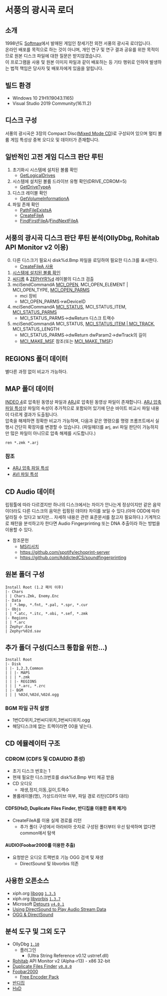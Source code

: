 # 서풍의 광시곡 로더
## 소개
1998년도 [Softmax](https://namu.wiki/w/%EC%86%8C%ED%94%84%ED%8A%B8%EB%A7%A5%EC%8A%A4)에서 발매된 게임인 창세기전 외전 서풍의 광시곡 로더입니다.  
온라인 배포를 목적으로 하는 것이 아니며, 개인 연구 및 연구 결과 공유를 위한 목적이므로 원본 디스크 파일에 대한 질문은 받지않겠습니다.  
이 프로그램을 사용 및 원본 이미지 파일과 같이 배포하는 등 기타 행위로 인하여 발생하는 법적 책임은 당사자 및 배포자에게 있음을 알립니다.

## 빌드 환경
- Windows 10 21H1(19043.1165)
- Visual Studio 2019 Community(16.11.2)

## 디스크 구성
서풍의 광시곡은 3장의 Compact Disc([Mixed Mode CD](https://en.wikipedia.org/wiki/Mixed_Mode_CD))로 구성되어 있으며 멀티 볼륨 게임 특성상 중복 오디오 및 데이터가 존재합니다.

## 일반적인 고전 게임 디스크 판단 루틴
1. <span id="GetLogicalDrives">초기화시 시스템에 설치된 볼륨 확인</span>
    - [GetLogicalDrives](https://docs.microsoft.com/en-us/windows/win32/api/fileapi/nf-fileapi-getlogicaldrives)
2. <span id="GetDriveTypeA">시스템에 설치된 볼륨 드라이브 유형 확인(DRIVE_CDROM=5)</span>
    - [GetDriveTypeA](https://docs.microsoft.com/en-us/windows/win32/api/fileapi/nf-fileapi-getdrivetypea)
3. <span id="GetVolumeInformationA">디스크 레이블 확인</span>
    - [GetVolumeInformationA](https://docs.microsoft.com/en-us/windows/win32/api/fileapi/nf-fileapi-getvolumeinformationa)
4. 파일 존재 확인
    - [PathFileExistsA](https://docs.microsoft.com/en-us/windows/win32/api/shlwapi/nf-shlwapi-pathfileexistsa)
    - [CreateFileA](https://docs.microsoft.com/en-us/windows/win32/api/fileapi/nf-fileapi-createfilea)
    - [FindFirstFileA](https://docs.microsoft.com/en-us/windows/win32/api/fileapi/nf-fileapi-findfirstfilea)/[FindNextFileA](https://docs.microsoft.com/en-us/windows/win32/api/fileapi/nf-fileapi-findnextfilea)

## 서풍의 광시곡 디스크 판단 루틴 분석(OllyDbg, Rohitab API Monitor v2 이용)
0. 다른 디스크기 필요시 disk%d.Bmp 파일을 로딩하여 필요한 디스크를 표시한다.
    - [CreateFileA 사용](https://docs.microsoft.com/en-us/windows/win32/api/fileapi/nf-fileapi-createfilea)
1. [시스템에 설치된 볼륨 확인](#GetLogicalDrives)
2. [씨디롬](#GetDriveTypeA) & [ZEPHYR%d](#GetVolumeInformationA) 레이블의 디스크 검출
3. mciSendCommandA [MCI_OPEN](https://docs.microsoft.com/en-us/windows/win32/multimedia/mci-open), MCI_OPEN_ELEMENT | MCI_OPEN_TYPE, [MCI_OPEN_PARMS](https://docs.microsoft.com/en-us/previous-versions/ms710954(v=vs.85))
    - mci 장비
	- MCI_OPEN_PARMS->wDeviceID
4. mciSendCommandA [MCI_STATUS](https://docs.microsoft.com/en-us/windows/win32/multimedia/mci-status), MCI_STATUS_ITEM, [MCI_STATUS_PARMS](https://docs.microsoft.com/en-us/windows/win32/multimedia/mci-status-parms)
    - MCI_STATUS_PARMS->dwReturn 디스크 트랙수
5. mciSendCommandA MCI_STATUS, [MCI_STATUS_ITEM | MCI_TRACK](https://docs.microsoft.com/ko-kr/windows/win32/multimedia/retrieving-compact-disc-track-specific-information), MCI_STATUS_LENGTH
    - MCI_STATUS_PARMS->dwReturn dwParam2->dwTrack의 길이 
	- [MCI_MAKE_MSF](https://docs.microsoft.com/hr-hr/windows/win32/multimedia/mci-make-msf) 참조(또는 [MCI_MAKE_TMSF](https://docs.microsoft.com/en-us/previous-versions/ms710937(v=vs.85)))

## REGIONS 폴더 데이터
별다른 과정 없이 비교가 가능하다.

## MAP 폴더 데이터
[INDEO 4](https://en.wikipedia.org/wiki/Indeo)로 압축된 동영상 파일과 [ARJ](https://en.wikipedia.org/wiki/ARJ)로 압축된 동영상 파일이 존재합니다.
[ARJ 압축 파일 특성](https://docs.fileformat.com/compression/arj/)상 파일의 속성이 추가적으로 포함되어 있기에 단순 바이트 비교시 파일 내용이 다르게 결과가 도출됩니다.  
압축을 해제하면 정확한 비교가 가능하며, 다음과 같은 명령으를 명령 프롬프트에서 실행시 간단히 확장자를 변경할 수 있습니다.
(파일헤더를 arj, avi 파일 판단이 가능하지만 많은 파일이 아니므로 압축 해제를 시도합니다.) 
``` Command Prompt
ren *.zmk *.arj
```

### 참조
 - [ARJ 압축 파일 특성](https://docs.fileformat.com/compression/arj/)
 - [AVI 파일 특성](https://docs.microsoft.com/en-us/previous-versions//ms779636(v=vs.85)?redirectedfrom=MSDN)


## CD Audio 데이터
립핑툴에 따라 다르겠지만 하나의 디스크에서는 차이가 안나는게 정상이지만 같은 음악이더라도 다른 디스크의 음악은 립핑된 데이타 차이를 보일 수 있다.(아마 ODD에 따라 달라질 수 있다고 보지만... 자세하 내용은 관련 표준문서를 참고자 필요하다.)
기계적으로 패턴을 분석하고자 한다면 Audio Fingerprinting 또는 DNA 추출이라 하는 방법을 이용할 수 있다.  
- 참조문헌
    - [MS리서치](https://www.microsoft.com/en-us/research/publication/using-audio-fingerprinting-for-duplicate-detection-and-thumbnail-generation/)
    - https://github.com/spotify/echoprint-server
    - https://github.com/AddictedCS/soundfingerprinting
  
## 원본 폴더 구성
```
Install Root (1.2 패치 이후)
|- Chars
| | Chars.Zmk, Enemy.Enc
|- Data
| | *.bmp, *.fnt, *.pal, *.spr, *.cur
|- Objs
| | *.atc, *.itc, *.obi, *.sef, *.zmk
|- Regions
| | *.arc
| Zephyr.Exe
| Zephyr%02d.sav
```

## 추가 폴더 구성(디스크 통합을 위한...)
```
Install Root
|- Disk
| |- 1,2,3,Common
| | |- MAPS
| | | *.zmk
| | |- REGIONS
| | | *.arc, *.zrc
| |- BGM
| | | %02d,%02d,%02d.ogg
```

### BGM 파일 규칙 설명
- 1번CD위치,2번씨디위치,3번씨디위치.ogg
- 해당디스크에 없는 트렉이라면 00을 넣는다.

## CD 에뮬레이터 구조
### CDROM (CDFS 및 CDAUDIO 혼성)
- 초기 디스크 번호는 1
- 현재 필요한 디스크번호를 disk%d.Bmp 부터 제공 받음
- CD 오디오
    - 재생,정지,이동,길이,트랙수
- 볼륨레이블(명), 가상드라이브 여부, 파일 경로 리턴(CDFS 대리)
#### CDFS(HxD, Duplicate Files Finder, 반디집을 이용한 중복 제거)
- CreateFileA를 이용 실제 경로를 리턴
    - 추가 폴더 구성에서 아라비아 숫자로 구성된 폴더부터 우선 탐색하며 없다면 common애서 탐색
#### AUDIO(Foobar2000를 이용한 추출)
- 요청받은 오디오 트랙번호 기능 OGG 검색 및 재생
    - DirectSound 및 libvorbis 의존

## 사용한 오픈소스
- xiph.org [libogg](https://github.com/xiph/ogg) [`1.3.5`](https://downloads.xiph.org/releases/ogg/libogg-1.3.5.zip)
- xiph.org [libvorbis](https://github.com/xiph/vorbis) [`1.3.7`](https://downloads.xiph.org/releases/vorbis/libvorbis-1.3.7.zip)
- Microsoft [Detours](https://github.com/microsoft/Detours) [`v4.0.1`](https://github.com/microsoft/Detours/archive/refs/tags/v4.0.1.zip) 
- [Using DirectSound to Play Audio Stream Data](https://www.codeproject.com/Articles/8396/Using-DirectSound-to-Play-Audio-Stream-Data)
- [OGG & DirectSound](https://202psj.tistory.com/84)
  
## 분석 도구 및 그외 도구
- OllyDbg [`1.10`](https://www.ollydbg.de/)
  - 플러그인
    - (Ultra String Reference v0.12 ustrref.dll)
- [Rohitab](http://www.rohitab.com) API Monitor v2 (Alpha-r13) - x86 32-bit
- [Duplicate Files Finder](https://sourceforge.net/projects/doubles/) [`v0.8.0`](https://sourceforge.net/projects/doubles/files/Duplicate%20Files%20Finder/0.8.0/)
- [Foobar2000](https://www.foobar2000.org/download)
  - [Free Encoder Pack](https://www.foobar2000.org/download#:~:text=Free%20Encoder%20Pack%3A%20encoder%20binaries%20for%20the%20Converter%20component)
- [반디집](https://kr.bandisoft.com/bandizip/)
- [HxD](https://mh-nexus.de/en/hxd/)